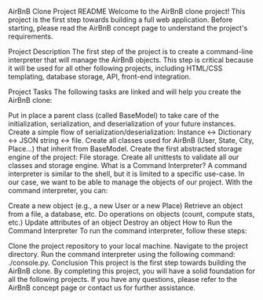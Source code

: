  
AirBnB Clone Project README
Welcome to the AirBnB clone project! This project is the first step towards building a full web application. Before starting, please read the AirBnB concept page to understand the project's requirements.

Project Description
The first step of the project is to create a command-line interpreter that will manage the AirBnB objects. This step is critical because it will be used for all other following projects, including HTML/CSS templating, database storage, API, front-end integration.

Project Tasks
The following tasks are linked and will help you create the AirBnB clone:

Put in place a parent class (called BaseModel) to take care of the initialization, serialization, and deserialization of your future instances.
Create a simple flow of serialization/deserialization: Instance <-> Dictionary <-> JSON string <-> file.
Create all classes used for AirBnB (User, State, City, Place…) that inherit from BaseModel.
Create the first abstracted storage engine of the project: File storage.
Create all unittests to validate all our classes and storage engine.
What is a Command Interpreter?
A command interpreter is similar to the shell, but it is limited to a specific use-case. In our case, we want to be able to manage the objects of our project. With the command interpreter, you can:

Create a new object (e.g., a new User or a new Place)
Retrieve an object from a file, a database, etc.
Do operations on objects (count, compute stats, etc.)
Update attributes of an object
Destroy an object
How to Run the Command Interpreter
To run the command interpreter, follow these steps:

Clone the project repository to your local machine.
Navigate to the project directory.
Run the command interpreter using the following command: ./console.py.
Conclusion
This project is the first step towards building the AirBnB clone. By completing this project, you will have a solid foundation for all the following projects. If you have any questions, please refer to the AirBnB concept page or contact us for further assistance.
